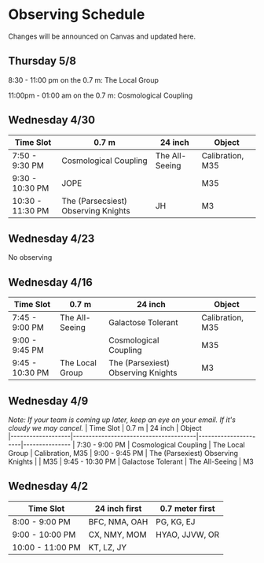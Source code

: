 # Observing Schedule

Changes will be announced on Canvas and updated here.

## Thursday 5/8
8:30 - 11:00 pm on the 0.7 m: The Local Group

11:00pm - 01:00 am on the 0.7 m: Cosmological Coupling


## Wednesday 4/30
| Time Slot         | 0.7 m                                 | 24 inch                             | Object        
|-------------------|---------------------------------------|-------------------------------------|---------------
| 7:50 - 9:30 PM    | Cosmological Coupling                 | The All-Seeing                      | Calibration, M35
| 9:30 - 10:30 PM   | JOPE                                  |                                     | M35
| 10:30 - 11:30 PM  | The (Parsecsiest) Observing Knights    | JH                                  | M3


## Wednesday 4/23
No observing
 

## Wednesday 4/16
| Time Slot         | 0.7 m                                 | 24 inch                             | Object        
|-------------------|---------------------------------------|-------------------------------------|---------------
| 7:45 - 9:00 PM    | The All-Seeing                        | Galactose Tolerant                  | Calibration, M35
| 9:00 - 9:45 PM    |                                       | Cosmological Coupling               | M35
| 9:45 - 10:30 PM   | The Local Group                       | The (Parsexiest) Observing Knights  | M3


## Wednesday 4/9
*Note: If your team is coming up later, keep an eye on your email. If it's cloudy we may cancel.*
| Time Slot         | 0.7 m                                 | 24 inch              | Object        
|-------------------|---------------------------------------|----------------------|---------------
| 7:30 - 9:00 PM    | Cosmological Coupling                 | The Local Group      | Calibration, M35
| 9:00 - 9:45 PM    | The (Parsexiest) Observing Knights    |                      | M35
| 9:45 - 10:30 PM   | Galactose Tolerant                    | The All-Seeing       | M3


## Wednesday 4/2
| Time Slot         | 24 inch first     | 0.7 meter first     
|-------------------|-------------------|---------------------
| 8:00 - 9:00 PM    | BFC, NMA, OAH     | PG, KG, EJ          
| 9:00 - 10:00 PM   | CX, NMY, MOM      | HYAO, JJVW, OR      
| 10:00 - 11:00 PM  | KT, LZ, JY        |                     
